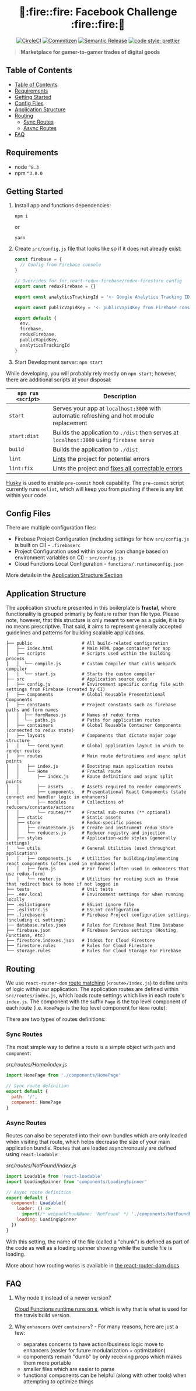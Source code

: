 <h1 align="center" style="border-bottom: none;">🚀:fire::fire:  Facebook Challenge :fire::fire:🚀</h1>


<p align="center">
  <a href="https://circleci.com/gh/raulingg/g2g/tree/master"><img alt="CircleCI" src="https://circleci.com/gh/raulingg/g2g/tree/master.svg?style=svg"></a>
  <a href="http://commitizen.github.io/cz-cli/"><img alt="Commitizen" src="https://img.shields.io/badge/commitizen-friendly-brightgreen.svg"></a>
  <a href="https://github.com/semantic-release/semantic-release"><img alt="Semantic Release" src="https://img.shields.io/badge/%20%20%F0%9F%93%A6%F0%9F%9A%80-semantic--release-e10079.svg"></a>
  <a href="https://github.com/prettier/prettier"><img alt="code style: prettier" src="https://img.shields.io/badge/code_style-prettier-ff69b4.svg?style=flat-square"></a>
</p>

> **Marketplace for gamer-to-gamer trades of digital goods**


## Table of Contents

- [Table of Contents](#table-of-contents)
- [Requirements](#requirements)
- [Getting Started](#getting-started)
- [Config Files](#config-files)
- [Application Structure](#application-structure)
- [Routing](#routing)
  - [Sync Routes](#sync-routes)
  - [Async Routes](#async-routes)
- [FAQ](#faq)

## Requirements

* node `^8.3`
* npm `^3.0.0`

## Getting Started

1. Install app and functions dependencies: 
   
   `npm i` 
   
   or 
   
   `yarn`
   
2. Create `src/config.js` file that looks like so if it does not already exist:
    ```js
    const firebase = {
      // Config from Firebase console
    }

    // Overrides for for react-redux-firebase/redux-firestore config
    export const reduxFirebase = {}

    export const analyticsTrackingId = '<- Google Analytics Tracking ID ->'

    export const publicVapidKey = '<- publicVapidKey from Firebase console ->'

    export default {
      env,
      firebase,
      reduxFirebase,
      publicVapidKey,
      analyticsTrackingId
    }
    ```
3. Start Development server: `npm start`

While developing, you will probably rely mostly on `npm start`; however, there are additional scripts at your disposal:

| `npm run <script>` | Description                                                                                                             |
| ------------------ | ----------------------------------------------------------------------------------------------------------------------- |
| `start`            | Serves your app at `localhost:3000` with automatic refreshing and hot module replacement                                |
| `start:dist`       | Builds the application to `./dist` then serves at `localhost:3000` using `firebase serve`                               |
| `build`            | Builds the application to `./dist`                                                                                      |
| `lint`             | [Lints](http://stackoverflow.com/questions/8503559/what-is-linting) the project for potential errors                    |
| `lint:fix`         | Lints the project and [fixes all correctable errors](http://eslint.org/docs/user-guide/command-line-interface.html#fix) |

[Husky](https://github.com/typicode/husky) is used to enable `pre-commit` hook capability. The `pre-commit` script currently runs `eslint`, which will keep you from pushing if there is any lint within your code.

## Config Files

There are multiple configuration files:

* Firebase Project Configuration (including settings for how `src/config.js` is built on CI) - `.firebaserc`
* Project Configuration used within source (can change based on environment variables on CI) - `src/config.js`
* Cloud Functions Local Configuration - `functions/.runtimeconfig.json`

More details in the [Application Structure Section](#application-structure)

## Application Structure

The application structure presented in this boilerplate is **fractal**, where functionality is grouped primarily by feature rather than file type. Please note, however, that this structure is only meant to serve as a guide, it is by no means prescriptive. That said, it aims to represent generally accepted guidelines and patterns for building scalable applications.

```
├── public                   # All build-related configuration
│   ├── index.html           # Main HTML page container for app
│   ├── scripts              # Scripts used within the building process
│   │  └── compile.js        # Custom Compiler that calls Webpack compiler
│   │  └── start.js          # Starts the custom compiler
├── src                      # Application source code
│   ├── config.js            # Environment specific config file with settings from Firebase (created by CI)
│   ├── components           # Global Reusable Presentational Components
│   ├── constants            # Project constants such as firebase paths and form names
│   │  ├── formNames.js      # Names of redux forms
│   │  └── paths.js          # Paths for application routes
│   ├── containers           # Global Reusable Container Components (connected to redux state)
│   ├── layouts              # Components that dictate major page structure
│   │   └── CoreLayout       # Global application layout in which to render routes
│   ├── routes               # Main route definitions and async split points
│   │   ├── index.js         # Bootstrap main application routes
│   │   └── Home             # Fractal route
│   │       ├── index.js     # Route definitions and async split points
│   │       ├── assets       # Assets required to render components
│   │       ├── components   # Presentational React Components (state connect and handler logic in enhancers)
│   │       ├── modules      # Collections of reducers/constants/actions
│   │       └── routes/**    # Fractal sub-routes (** optional)
│   ├── static               # Static assets
│   ├── store                # Redux-specific pieces
│   │   ├── createStore.js   # Create and instrument redux store
│   │   └── reducers.js      # Reducer registry and injection
│   ├── styles               # Application-wide styles (generally settings)
│   └── utils                # General Utilities (used throughout application)
│   │   ├── components.js    # Utilities for building/implementing react components (often used in enhancers)
│   │   ├── form.js          # For forms (often used in enhancers that use redux-form)
│   │   └── router.js        # Utilities for routing such as those that redirect back to home if not logged in
├── tests                    # Unit tests
├── .env.local               # Environment settings for when running locally
├── .eslintignore            # ESLint ignore file
├── .eslintrc.js             # ESLint configuration
├── .firebaserc              # Firebase Project configuration settings (including ci settings)
├── database.rules.json      # Rules for Firebase Real Time Database
├── firebase.json            # Firebase Service settings (Hosting, Functions, etc)
├── firestore.indexes.json   # Indexs for Cloud Firestore
├── firestore.rules          # Rules for Cloud Firestore
└── storage.rules            # Rules for Cloud Storage For Firebase
```

## Routing

We use `react-router-dom` [route matching](https://reacttraining.com/react-router/web/guides/basic-components/route-matching) (`<route>/index.js`) to define units of logic within our application. The application routes are defined within `src/routes/index.js`, which loads route settings which live in each route's `index.js`. The component with the suffix `Page` is the top level component of each route (i.e. `HomePage` is the top level component for `Home` route).

There are two types of routes definitions:

### Sync Routes

The most simple way to define a route is a simple object with `path` and `component`:

*src/routes/Home/index.js*

```js
import HomePage from './components/HomePage'

// Sync route definition
export default {
  path: '/',
  component: HomePage
}
```

### Async Routes

Routes can also be seperated into their own bundles which are only loaded when visiting that route, which helps decrease the size of your main application bundle. Routes that are loaded asynchronously are defined using `react-loadable`:

*src/routes/NotFound/index.js*

```js
import Loadable from 'react-loadable'
import LoadingSpinner from 'components/LoadingSpinner'

// Async route definition
export default {
  component: Loadable({
    loader: () =>
      import(/* webpackChunkName: 'NotFound' */ './components/NotFoundPage'),
    loading: LoadingSpinner
  })
}
```

With this setting, the name of the file (called a "chunk") is defined as part of the code as well as a loading spinner showing while the bundle file is loading.

More about how routing works is available in [the react-router-dom docs](https://reacttraining.com/react-router/web/guides/quick-start).


## FAQ

1. Why node `8` instead of a newer version?
   
   [Cloud Functions runtime runs on `8`](https://cloud.google.com/functions/docs/writing/#the_cloud_functions_runtime), which is why that is what is used for the travis build version.

1. Why `enhancers` over `containers`? - For many reasons, here are just a few:
    * separates concerns to have action/business logic move to enhancers (easier for future modularization + optimization)
    * components remain "dumb" by only receiving props which makes them more portable
    * smaller files which are easier to parse
    * functional components can be helpful (along with other tools) when attempting to optimize things

[travis-image]: https://img.shields.io/travis/raulingg/g2g/master.svg?style=flat-square
[travis-url]: https://travis-ci.org/raulingg/g2g
[daviddm-image]: https://img.shields.io/david/raulingg/g2g.svg?style=flat-square
[daviddm-url]: https://david-dm.org/raulingg/g2g
[climate-image]: https://img.shields.io/codeclimate/github/raulingg/g2g.svg?style=flat-square
[climate-url]: https://codeclimate.com/github/raulingg/g2g
[coverage-image]: https://img.shields.io/codeclimate/coverage/github/raulingg/g2g.svg?style=flat-square
[coverage-url]: https://codeclimate.com/github/raulingg/g2g
[license-image]: https://img.shields.io/npm/l/g2g.svg?style=flat-square
[license-url]: https://github.com/raulingg/g2g/blob/master/LICENSE
[code-style-image]: https://img.shields.io/badge/code%20style-standard-brightgreen.svg?style=flat-square
[code-style-url]: http://standardjs.com/
